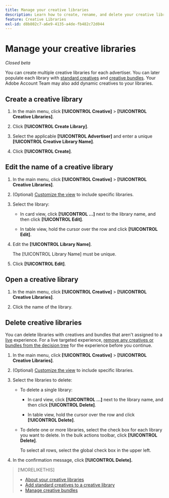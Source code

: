 ```yaml
---
title: Manage your creative libraries
description: Learn how to create, rename, and delete your creative libraries.
feature: Creative Libraries
exl-id: d8b802c7-a6e9-4135-a4de-fb482c72d044
---
```

# Manage your creative libraries

*Closed beta*

You can create multiple creative libraries for each advertiser. You can later populate each library with [standard creatives](creative-add-standard.md)<!-- , dynamic creatives, --> and [creative bundles](bundle-manage.md). Your Adobe Account Team may also add dynamic creatives to your libraries.

## Create a creative library

1. In the main menu, click **[!UICONTROL Creative]** > **[!UICONTROL Creative Libraries]**.

1. Click **[!UICONTROL Create Library]**.

1. Select the applicable **[!UICONTROL Advertiser]** and enter a unique **[!UICONTROL Creative Library Name]**.

1. Click **[!UICONTROL Create]**.

## Edit the name of a creative library

1. In the main menu, click **[!UICONTROL Creative]** > **[!UICONTROL Creative Libraries]**.

1. (Optional) [Customize the view](/help/creative/introduction/customize-data-views.md) to include specific libraries.

1. Select the library:

   * In card view, click **[!UICONTROL ...]** next to the library name, and then click **[!UICONTROL Edit]**.
     
   * In table view, hold the cursor over the row and click **[!UICONTROL Edit]**.

1. Edit the **[!UICONTROL Library Name]**.

   The [!UICONTROL Library Name] must be unique.

1. Click **[!UICONTROL Edit]**.

## Open a creative library

1. In the main menu, click **[!UICONTROL Creative]** > **[!UICONTROL Creative Libraries]**.

1. Click the name of the library.

## Delete creative libraries

You can delete libraries with creatives and bundles that aren't assigned to a [live](/help/creative/experiences/experience-about.md#experience-statuses-experience-statuses) experience. For a live targeted experience, [remove any creatives or bundles from the decision tree](/help/creative/experiences/experience-target-node-delete.md) for the experience before you continue.<!-- Not an option as of 3/4: > For an untargeted live experience, [remove any assigned creatives from the associated ad tag](/help/creative/experiences/experience-tag-assign-creatives.md) before you continue. -->

1. In the main menu, click **[!UICONTROL Creative]** > **[!UICONTROL Creative Libraries]**.

1. (Optional) [Customize the view](/help/creative/introduction/customize-data-views.md) to include specific libraries.

1. Select the libraries to delete:

   * To delete a single library:
   
     * In card view, click **[!UICONTROL ...]** next to the library name, and then click **[!UICONTROL Delete]**.
     
     * In table view, hold the cursor over the row and click **[!UICONTROL Delete]**.

   * To delete one or more libraries, select the check box for each library you want to delete. In the bulk actions toolbar, click **[!UICONTROL Delete]**.
   
     To select all rows, select the global check box in the upper left.

1. In the confirmation message, click **[!UICONTROL Delete].**

>[!MORELIKETHIS]
>
>* [About your creative libraries](/help/creative/creative-libraries/creative-libraries-about.md)
>* [Add standard creatives to a creative library](creative-add-standard.md)
>* [Manage creative bundles](bundle-manage.md)
